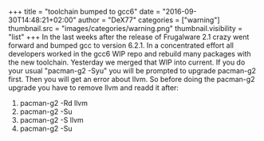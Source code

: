 +++
title = "toolchain bumped to gcc6"
date = "2016-09-30T14:48:21+02:00"
author = "DeX77"
categories = ["warning"]
thumbnail.src = "images/categories/warning.png"
thumbnail.visibility = "list"
+++
In the last weeks after the release of Frugalware 2.1 crazy went forward and bumped gcc to version 6.2.1. In a concentrated effort all developers
 worked in the gcc6 WIP repo and rebuild many packages with the new toolchain.
 Yesterday we merged that WIP into current.
 If you do your usual "pacman-g2 -Syu" you will be prompted to upgrade pacman-g2 first. Then you will get an error about llvm.
 So before doing the pacman-g2 upgrade you have to remove llvm and readd it after:
 1. pacman-g2 -Rd llvm
2. pacman-g2 -Su
3. pacman-g2 -S llvm
4. pacman-g2 -Su

